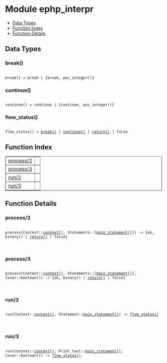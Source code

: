 

# Module ephp_interpr #
* [Data Types](#types)
* [Function Index](#index)
* [Function Details](#functions)

<a name="types"></a>

## Data Types ##




### <a name="type-break">break()</a> ###


<pre><code>
break() = break | {break, pos_integer()}
</code></pre>




### <a name="type-continue">continue()</a> ###


<pre><code>
continue() = continue | {continue, pos_integer()}
</code></pre>




### <a name="type-flow_status">flow_status()</a> ###


<pre><code>
flow_status() = <a href="#type-break">break()</a> | <a href="#type-continue">continue()</a> | <a href="#type-return">return()</a> | false
</code></pre>

<a name="index"></a>

## Function Index ##


<table width="100%" border="1" cellspacing="0" cellpadding="2" summary="function index"><tr><td valign="top"><a href="#process-2">process/2</a></td><td></td></tr><tr><td valign="top"><a href="#process-3">process/3</a></td><td></td></tr><tr><td valign="top"><a href="#run-2">run/2</a></td><td></td></tr><tr><td valign="top"><a href="#run-3">run/3</a></td><td></td></tr></table>


<a name="functions"></a>

## Function Details ##

<a name="process-2"></a>

### process/2 ###

<pre><code>
process(Context::<a href="#type-context">context()</a>, Statements::[<a href="#type-main_statement">main_statement()</a>]) -&gt; {ok, binary() | <a href="#type-return">return()</a> | false}
</code></pre>
<br />

<a name="process-3"></a>

### process/3 ###

<pre><code>
process(Context::<a href="#type-context">context()</a>, Statements::[<a href="#type-main_statement">main_statement()</a>], Cover::boolean()) -&gt; {ok, binary() | <a href="#type-return">return()</a> | false}
</code></pre>
<br />

<a name="run-2"></a>

### run/2 ###

<pre><code>
run(Context::<a href="#type-context">context()</a>, Statement::<a href="#type-main_statement">main_statement()</a>) -&gt; <a href="#type-flow_status">flow_status()</a>
</code></pre>
<br />

<a name="run-3"></a>

### run/3 ###

<pre><code>
run(Context::<a href="#type-context">context()</a>, Print_text::<a href="#type-main_statement">main_statement()</a>, Cover::boolean()) -&gt; <a href="#type-flow_status">flow_status()</a>
</code></pre>
<br />

